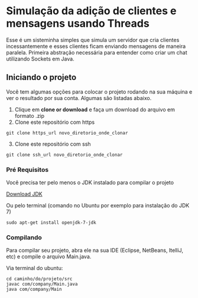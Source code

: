 # Simulação da adição de clientes e mensagens usando Threads

Esse é um sisteminha simples que simula um servidor que cria clientes incessantemente e esses clientes ficam enviando mensagens de maneira paralela. Primeira abstração necessária para entender como criar um chat utilizando Sockets em Java.

## Iniciando o projeto

Você tem algumas opções para colocar o projeto rodando na sua máquina e ver o resultado por sua conta. Algumas são listadas abaixo.

1. Clique em **clone or download** e faça um download do arquivo em formato .zip
2. Clone este repositório com https
```
git clone https_url novo_diretorio_onde_clonar
```
3. Clone este repositório com ssh
```
git clone ssh_url novo_diretorio_onde_clonar
```

### Pré Requisitos

Você precisa ter pelo menos o JDK instalado para compilar o projeto

[Download JDK](http://www.oracle.com/technetwork/pt/java/javase/downloads/index.html)

Ou pelo terminal (comando no Ubuntu por exemplo para instalação do JDK 7)
```
sudo apt-get install openjdk-7-jdk
```

### Compilando

Para compilar seu projeto, abra ele na sua IDE (Eclipse, NetBeans, ItelliJ, etc) e compile o arquivo Main.java.

Via terminal do ubuntu:
```
cd caminho/do/projeto/src
javac com/company/Main.java
java com/company/Main
```

